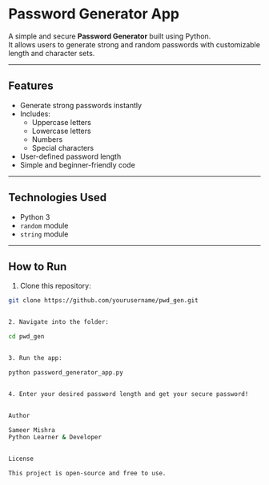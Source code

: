 # Password Generator App

A simple and secure **Password Generator** built using Python.  
It allows users to generate strong and random passwords with customizable length and character sets.

---

## Features

- Generate strong passwords instantly
- Includes:
  - Uppercase letters
  - Lowercase letters
  - Numbers
  - Special characters
- User-defined password length
- Simple and beginner-friendly code

---

## Technologies Used

- Python 3
- `random` module
- `string` module

---

## How to Run

1. Clone this repository:

```bash
git clone https://github.com/yourusername/pwd_gen.git


2. Navigate into the folder:

cd pwd_gen


3. Run the app:

python password_generator_app.py


4. Enter your desired password length and get your secure password!


Author

Sameer Mishra
Python Learner & Developer


License

This project is open-source and free to use.
